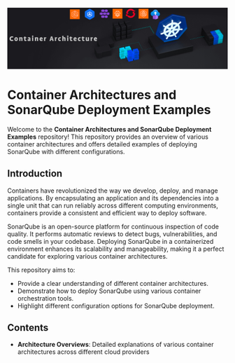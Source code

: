 ![logo](imgs/container-archi.png) 

# Container Architectures and SonarQube Deployment Examples

Welcome to the **Container Architectures and SonarQube Deployment Examples** repository! This repository provides an overview of various container architectures and offers detailed examples of deploying SonarQube with different configurations.

## Introduction

Containers have revolutionized the way we develop, deploy, and manage applications. By encapsulating an application and its dependencies into a single unit that can run reliably across different computing environments, containers provide a consistent and efficient way to deploy software.

SonarQube is an open-source platform for continuous inspection of code quality. It performs automatic reviews to detect bugs, vulnerabilities, and code smells in your codebase. Deploying SonarQube in a containerized environment enhances its scalability and manageability, making it a perfect candidate for exploring various container architectures.

This repository aims to:
- Provide a clear understanding of different container architectures.
- Demonstrate how to deploy SonarQube using various container orchestration tools.
- Highlight different configuration options for SonarQube deployment.

## Contents

- **Architecture Overviews**: Detailed explanations of various container architectures across different cloud providers

